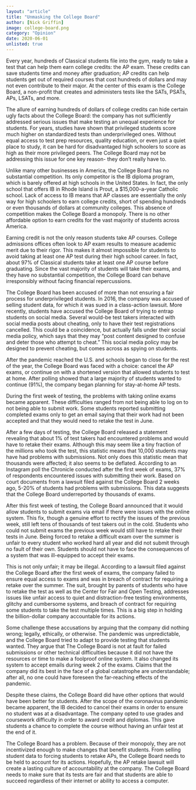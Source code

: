 ```yaml
---
layout: "article"
title: "Unmasking the College Board"
author: [Nick Griffin]
image: college-board.png
category: "Opinion"
date: 2020-06-01
unlisted: true
---
```

Every year, hundreds of Classical students file into the gym, ready to take a test that can help them earn college credits: the AP exam. These credits can save students time and money after graduation; AP credits can help students get out of required courses that cost hundreds of dollars and may not even contribute to their major. At the center of this exam is the College Board, a non-profit that creates and administers tests like the SATs, PSATs, APs, LSATs, and more.

The allure of earning hundreds of dollars of college credits can hide certain ugly facts about the College Board: the company has not sufficiently addressed serious issues that make testing an unequal experience for students. For years, studies have shown that privileged students score much higher on standardized tests than underprivileged ones. Without equal access to test prep resources, quality education, or even just a quiet place to study, it can be hard for disadvantaged high schoolers to score as high as their more privileged peers. The College Board may not be addressing this issue for one key reason- they don’t really have to.

Unlike many other businesses in America, the College Board has no substantial competition. Its only competitor is the IB diploma program, which is barely offered at high schools in the United States. In fact, the only school that offers IB in Rhode Island is Prout, a $15,000-a-year Catholic school. Lack of access to IB means that AP classes are essentially the only way for high schoolers to earn college credits, short of spending hundreds or even thousands of dollars at community colleges. This absence of competition makes the College Board a monopoly. There is no other affordable option to earn credits for the vast majority of students across America.

Earning credit is not the only reason students take AP courses. College admissions offices often look to AP exam results to measure academic merit due to their rigor. This makes it almost impossible for students to avoid taking at least one AP test during their high school career. In fact, about 97% of Classical students take at least one AP course before graduating. Since the vast majority of students will take their exams, and they have no substantial competition, the College Board can behave irresponsibly without facing financial repercussions.

The College Board has been accused of more than not ensuring a fair process for underprivileged students. In 2016, the company was accused of selling student data, for which it was sued in a class-action lawsuit. More recently, students have accused the College Board of trying to entrap students on social media. Several would-be test takers interacted with social media posts about cheating, only to have their test registrations cancelled. This could be a coincidence, but actually falls under their social media policy, which says that they may “post content designed to confuse and deter those who attempt to cheat.” This social media policy may be designed to prevent cheating, but comes across as spying on students.

After the pandemic reached the U.S. and schools began to close for the rest of the year, the College Board was faced with a choice: cancel the AP exams, or continue on with a shortened version that allowed students to test at home. After polling showed that a large majority of students wanted to continue (91%), the company began planning for stay-at-home AP tests.

During the first week of testing, the problems with taking online exams became apparent. These difficulties ranged from not being able to log on to not being able to submit work. Some students reported submitting completed exams only to get an email saying that their work had not been accepted and that they would need to retake the test in June.

After a few days of testing, the College Board released a statement revealing that about 1% of test takers had encountered problems and would have to retake their exams. Although this may seem like a tiny fraction of the millions who took the test, this statistic means that 10,000 students may have had problems with submissions. Not only does this statistic mean that thousands were affected; it also seems to be deflated. According to an Instagram poll the Chronicle conducted after the first week of exams, 37% of respondents encountered issues with submitting their work. Based on court documents from a lawsuit filed against the College Board 2 weeks ago, 5-20% of students had problems with submissions. This data suggests that the College Board underreported by thousands of exams.

After this first week of testing, the College Board announced that it would allow students to submit exams via email if there were issues with the online system. This fix, though a genuine effort to rectify the issues of the previous week, still left tens of thousands of test takers out in the cold. Students who could not submit exams the previous week would still have to retake their tests in June. Being forced to retake a difficult exam over the summer is unfair to every student who worked hard all year and did not submit through no fault of their own. Students should not have to face the consequences of a system that was ill-equipped to accept their exams.

This is not only unfair; it may be illegal. According to a lawsuit filed against the College Board after the first week of exams, the company failed to ensure equal access to exams and was in breach of contract for requiring a retake over the summer. The suit, brought by parents of students who have to retake the test as well as the Center for Fair and Open Testing, addresses issues like unfair access to quiet and distraction-free testing environments, glitchy and cumbersome systems, and breach of contract for requiring some students to take the test multiple times. This is a big step in holding the billion-dollar company accountable for its actions.

Some challenge these accusations by arguing that the company did nothing wrong; legally, ethically, or otherwise. The pandemic was unpredictable, and the College Board tried to adapt to provide testing that students wanted. They argue that The College Board is not at fault for failed submissions or other technical difficulties because it did not have the resources or time to make a foolproof online system. It also changed its system to accept emails during week 2 of the exams. Claims that the company did its best in the face of a global catastrophe are understandable; after all, no one could have foreseen the far-reaching effects of the pandemic.

Despite these claims, the College Board did have other options that would have been better for students. After the scope of the coronavirus pandemic became apparent, the IB decided to cancel their exams in order to ensure no student was at a disadvantage. The company opted to use grades and coursework difficulty in order to award credit and diplomas. This gave students a chance to complete the course without having an unfair test at the end of it.

The College Board has a problem. Because of their monopoly, they are not incentivized enough to make changes that benefit students. From selling student data to forcing students to retake APs, the College Board needs to be held to account for its actions. Hopefully, the AP retake lawsuit will create a lasting culture of accountability at the company. The College Board needs to make sure that its tests are fair and that students are able to succeed regardless of their internet or ability to access a computer.
